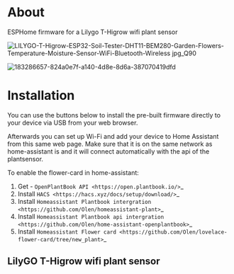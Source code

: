 # About

ESPHome firmware for a Lilygo T-Higrow wifi plant sensor

![LILYGO-T-Higrow-ESP32-Soil-Tester-DHT11-BEM280-Garden-Flowers-Temperature-Moisture-Sensor-WiFi-Bluetooth-Wireless jpg_Q90](https://user-images.githubusercontent.com/3063928/206154094-ab7eba28-10b1-4b91-85e5-5729495d6a8d.jpg)

![183286657-824a0e7f-a140-4d8e-8d6a-387070419dfd](https://user-images.githubusercontent.com/3063928/206154221-49a0d3ce-1850-4154-9039-1633d4962cd5.png)

# Installation

You can use the buttons below to install the pre-built firmware directly to your device via USB from your web browser.

Afterwards you can set up Wi-Fi and add your device to Home Assistant from this same web page. Make sure that it is on the same network as home-assistant is and it will connect automatically with the api of the plantsensor.

To enable the flower-card in home-assistant:

1. Get - `OpenPlantBook API <https://open.plantbook.io/>`\_
2. Install `HACS <https://hacs.xyz/docs/setup/download/>`\_
3. Install `Homeassistant Plantbook intergration <https://github.com/Olen/homeassistant-plant>`\_
4. Install `Homeassistant Plantbook api intergration <https://github.com/Olen/home-assistant-openplantbook>`\_
5. Install `Homeassistant Flower card <https://github.com/Olen/lovelace-flower-card/tree/new_plant>`\_

## LilyGO T-Higrow wifi plant sensor

<esp-web-install-button manifest="./air-quality-monitor-t-display-manifest.json"></esp-web-install-button>

<script type="module" src="https://unpkg.com/esp-web-tools@9.0.5/dist/web/install-button.js?module"></script>
